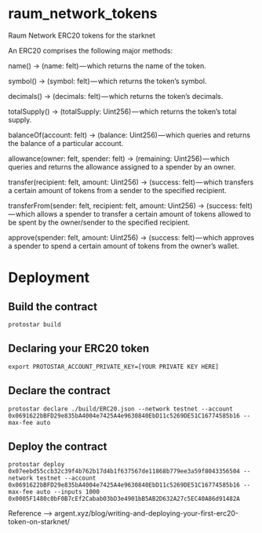 # raum_network_tokens
Raum Network ERC20 tokens for the starknet

An ERC20 comprises the following major methods:

name() -> (name: felt) — which returns the name of the token.

symbol() -> (symbol: felt) — which returns the token’s symbol.

decimals() -> (decimals: felt) — which returns the token’s decimals.

totalSupply() -> (totalSupply: Uint256) — which returns the token’s total supply.

balanceOf(account: felt) -> (balance: Uint256) — which queries and returns the balance of a particular account.

allowance(owner: felt, spender: felt) -> (remaining: Uint256) — which queries and returns the allowance assigned to a spender by an owner.

transfer(recipient: felt, amount: Uint256) -> (success: felt) — which transfers a certain amount of tokens from a sender to the specified recipient.

transferFrom(sender: felt, recipient: felt, amount: Uint256) -> (success: felt) — which allows a spender to transfer a certain amount of tokens allowed to be spent by the owner/sender to the specified recipient.

approve(spender: felt, amount: Uint256) -> (success: felt) — which approves a spender to spend a certain amount of tokens from the owner’s wallet.

# Deployment

## Build the contract
```
protostar build
```

## Declaring your ERC20 token
```
export PROTOSTAR_ACCOUNT_PRIVATE_KEY=[YOUR PRIVATE KEY HERE]
```

## Declare the contract
```
protostar declare ./build/ERC20.json --network testnet --account 0x0691622bBFD29e835bA4004e7425A4e9630840EbD11c5269DE51C16774585b16 --max-fee auto
```

## Deploy the contract
```
protostar deploy 0x07eebd55ccb32c39f4b762b17d4b1f637567de11868b779ee3a59f8043356504 --network testnet --account 0x0691622bBFD29e835bA4004e7425A4e9630840EbD11c5269DE51C16774585b16 --max-fee auto --inputs 1000 0x0005F1480c0bF0B7cEf2Cabab03bD3e4901bB5AB2D632A27c5EC40A86d91482A
```

Reference --> argent.xyz/blog/writing-and-deploying-your-first-erc20-token-on-starknet/
